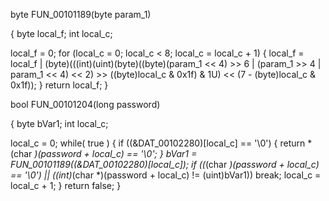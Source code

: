 byte FUN_00101189(byte param_1)

{
  byte local_f;
  int local_c;
  
  local_f = 0;
  for (local_c = 0; local_c < 8; local_c = local_c + 1) {
    local_f = local_f | (byte)(((int)(uint)(byte)((byte)(param_1 << 4) >> 6 |
                                                 (param_1 >> 4 | param_1 << 4) << 2) >>
                                ((byte)local_c & 0x1f) & 1U) << (7 - (byte)local_c & 0x1f));
  }
  return local_f;
}

bool FUN_00101204(long password)

{
  byte bVar1;
  int local_c;
  
  local_c = 0;
  while( true ) {
    if ((&DAT_00102280)[local_c] == '\0') {
      return *(char *)(password + local_c) == '\0';
    }
    bVar1 = FUN_00101189((&DAT_00102280)[local_c]);
    if ((*(char *)(password + local_c) == '\0') ||
       ((int)*(char *)(password + local_c) != (uint)bVar1)) break;
    local_c = local_c + 1;
  }
  return false;
}